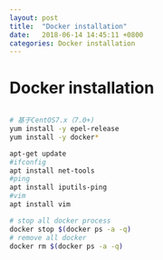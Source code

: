 ```yaml
---
layout: post
title:  "Docker installation"
date:   2018-06-14 14:45:11 +0800
categories: Docker installation
---
```


# Docker installation


```bash

# 基于CentOS7.x（7.0+)
yum install -y epel-release
yum install -y docker*
```




```bash
apt-get update  
#ifconfig  
apt install net-tools        
#ping 
apt install iputils-ping  
#vim
apt install vim
```



```bash
# stop all docker process
docker stop $(docker ps -a -q)
# remove all docker 
docker rm $(docker ps -a -q)
```

